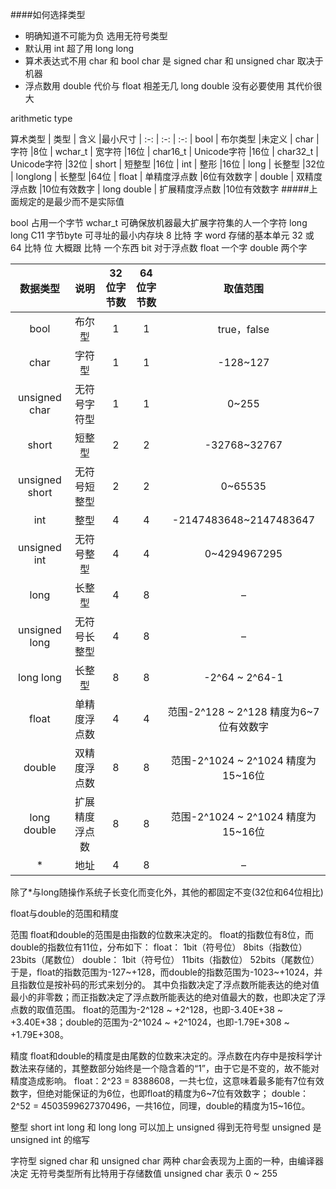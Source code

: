 ####如何选择类型
- 明确知道不可能为负 选用无符号类型
- 默认用 int 超了用 long long
- 算术表达式不用 char 和 bool char 是 signed char 和 unsigned char 取决于机器
- 浮点数用 double 代价与 float 相差无几 long double 没有必要使用 其代价很大

arithmetic type


算术类型
|  类型   | 含义  |最小尺寸
|   :-:  |  :-:  | :-:
| bool  | 布尔类型 |未定义
| char  | 字符 |8位
| wchar_t  | 宽字符 |16位
| char16_t  | Unicode字符 |16位
| char32_t  | Unicode字符 |32位
| short  | 短整型 |16位
| int  | 整形 |16位
| long  | 长整型 |32位
| longlong  | 长整型 |64位
| float  | 单精度浮点数 |6位有效数字
| double  | 双精度浮点数 |10位有效数字
| long double  | 扩展精度浮点数 |10位有效数字
#####上面规定的是最少而不是实际值

bool 占用一个字节
wchar_t 可确保放机器最大扩展字符集的人一个字符
long long C11
字节byte 可寻址的最小内存块 8 比特
字 word 存储的基本单元 32 或 64 比特
位 大概跟 比特 一个东西 bit
对于浮点数 float 一个字
double 两个字


| 数据类型 | 说明 | 32位字节数 | 64位字节数 | 取值范围
| :----: |  :----:  | :----: | :----: | :----: 
| bool | 布尔型 | 1 | 1 | true，false
| char | 字符型 | 1 | 1 | -128~127
| unsigned char | 无符号字符型 | 1 | 1 | 0~255
| short | 短整型 | 2 | 2 | -32768~32767
| unsigned short | 无符号短整型 | 2 | 2 | 0~65535
| int | 整型 | 4 | 4 | -2147483648~2147483647
| unsigned int | 无符号整型 | 4 | 4 | 0~4294967295
| long | 长整型 | 4 | 8 | –
| unsigned long | 无符号长整型 | 4 | 8 | –
| long long | 长整型 | 8 | 8 | -2^64 ~ 2^64-1
| float | 单精度浮点数 | 4 | 4 | 范围-2^128 ~ 2^128 精度为6~7位有效数字
| double | 双精度浮点数 | 8 | 8 | 范围-2^1024 ~ 2^1024 精度为15~16位
| long double | 扩展精度浮点数 | 8 | 8 | 范围-2^1024 ~ 2^1024 精度为15~16位
| * | 地址 | 4 | 8 | –


除了*与long随操作系统子长变化而变化外，其他的都固定不变(32位和64位相比)

float与double的范围和精度

范围
float和double的范围是由指数的位数来决定的。
float的指数位有8位，而double的指数位有11位，分布如下：
float：
1bit（符号位） 8bits（指数位） 23bits（尾数位）
double：
1bit（符号位） 11bits（指数位） 52bits（尾数位）
于是，float的指数范围为-127~+128，而double的指数范围为-1023~+1024，并且指数位是按补码的形式来划分的。
其中负指数决定了浮点数所能表达的绝对值最小的非零数；而正指数决定了浮点数所能表达的绝对值最大的数，也即决定了浮点数的取值范围。
float的范围为-2^128 ~ +2^128，也即-3.40E+38 ~ +3.40E+38；double的范围为-2^1024 ~ +2^1024，也即-1.79E+308 ~ +1.79E+308。

精度
float和double的精度是由尾数的位数来决定的。浮点数在内存中是按科学计数法来存储的，其整数部分始终是一个隐含着的“1”，由于它是不变的，故不能对精度造成影响。
float：2^23 = 8388608，一共七位，这意味着最多能有7位有效数字，但绝对能保证的为6位，也即float的精度为6~7位有效数字；
double：2^52 = 4503599627370496，一共16位，同理，double的精度为15~16位。

整型 short int long 和 long long
可以加上 unsigned 得到无符号型
unsigned 是 unsigned int 的缩写

字符型
signed char 和 unsigned char 两种
char会表现为上面的一种，由编译器决定
无符号类型所有比特用于存储数值
unsigned char 表示 0 ~ 255 